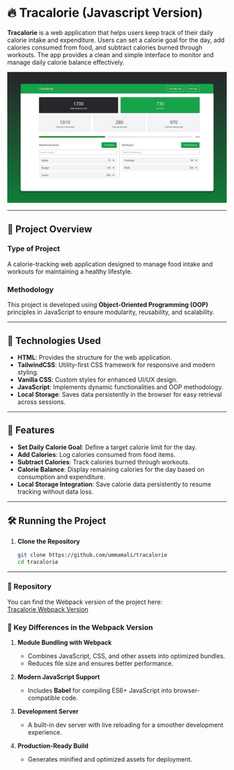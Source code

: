 # 🔥  Tracalorie (Javascript Version)

**Tracalorie** is a web application that helps users keep track of their daily calorie intake and expenditure. Users can set a calorie goal for the day, add calories consumed from food, and subtract calories burned through workouts. The app provides a clean and simple interface to monitor and manage daily calorie balance effectively.  


<img src='./preview.jpg'/>

---

## 📌 Project Overview  

### **Type of Project**  
A calorie-tracking web application designed to manage food intake and workouts for maintaining a healthy lifestyle.  

### **Methodology**  
This project is developed using **Object-Oriented Programming (OOP)** principles in JavaScript to ensure modularity, reusability, and scalability.  

---

## 🔧 Technologies Used  

- **HTML**: Provides the structure for the web application.  
- **TailwindCSS**: Utility-first CSS framework for responsive and modern styling.  
- **Vanilla CSS**: Custom styles for enhanced UI/UX design.  
- **JavaScript**: Implements dynamic functionalities and OOP methodology.   
- **Local Storage**: Saves data persistently in the browser for easy retrieval across sessions.  

---

## 🚀 Features  

- **Set Daily Calorie Goal**: Define a target calorie limit for the day.  
- **Add Calories**: Log calories consumed from food items.  
- **Subtract Calories**: Track calories burned through workouts.  
- **Calorie Balance**: Display remaining calories for the day based on consumption and expenditure.  
- **Local Storage Integration**: Save calorie data persistently to resume tracking without data loss.  

---

## 🛠️ Running the Project  

1. **Clone the Repository**  
   ```bash
   git clone https://github.com/ummamali/tracalorie
   cd tracalorie

---

### 📌 Repository  
You can find the Webpack version of the project here:  
[Tracalorie Webpack Version](https://github.com/ummamali/tracaloriewp)  

### 🚀 Key Differences in the Webpack Version  

1. **Module Bundling with Webpack**  
   - Combines JavaScript, CSS, and other assets into optimized bundles.  
   - Reduces file size and ensures better performance.  

2. **Modern JavaScript Support**  
   - Includes **Babel** for compiling ES6+ JavaScript into browser-compatible code.  

3. **Development Server**  
   - A built-in dev server with live reloading for a smoother development experience.  

4. **Production-Ready Build**  
   - Generates minified and optimized assets for deployment.  
